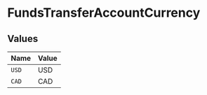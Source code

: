 # FundsTransferAccountCurrency


## Values

| Name  | Value |
| ----- | ----- |
| `USD` | USD   |
| `CAD` | CAD   |